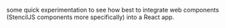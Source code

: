 some quick experimentation to see how best to integrate web components (StencilJS components more specifically) into a React app.
